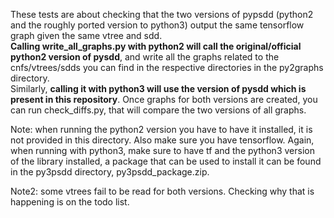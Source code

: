 These tests are about checking that the two versions
of pypsdd (python2 and the roughly ported version to python3) output
the same tensorflow graph given the same vtree and sdd.  
**Calling write_all_graphs.py with python2 will call the original/official
python2 version of pysdd**, and write all the graphs related
to the cnfs/vtrees/sdds you can find in the respective directories in the py2graphs directory.  
Similarly, **calling it with python3 will use the version of pysdd
which is present in this repository**.
Once graphs for both versions are created, you can run check_diffs.py, that will compare the two versions of all graphs.  

Note: when running the python2 version you have to have it installed, it is not provided in this directory. Also make sure you have
tensorflow.  Again, when running with python3, make sure to have tf and the python3 version of the library installed, a package
that can be used to install it can be found in the py3psdd directory, py3psdd_package.zip.

Note2: some vtrees fail to be read for both versions. Checking
why that is happening is on the todo list.
